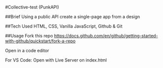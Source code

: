 #Collective-test (PunkAPI)

##Brief
Using a public API create a single-page app from a design

##Tech Used
HTML, CSS, Vanilla JavaScript, Github & Git

##Usage
Fork this repo 
https://docs.github.com/en/github/getting-started-with-github/quickstart/fork-a-repo

Open in a code editor

For VS Code: Open with Live Server on index.html
